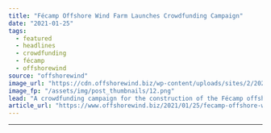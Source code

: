 ```yaml
---
title: "Fécamp Offshore Wind Farm Launches Crowdfunding Campaign"
date: "2021-01-25"
tags: 
  - featured
  - headlines
  - crowdfunding
  - fécamp
  - offshorewind
source: "offshorewind"
image_url: "https://cdn.offshorewind.biz/wp-content/uploads/sites/2/2020/06/02143518/Fecamp_site.png"
image_fp: "/assets/img/post_thumbnails/12.png"
lead: "A crowdfunding campaign for the construction of the Fécamp offshore wind farm in Normandy,"
article_url: "https://www.offshorewind.biz/2021/01/25/fecamp-offshore-wind-farm-launches-crowdfunding-campaign/"
---
```


---

